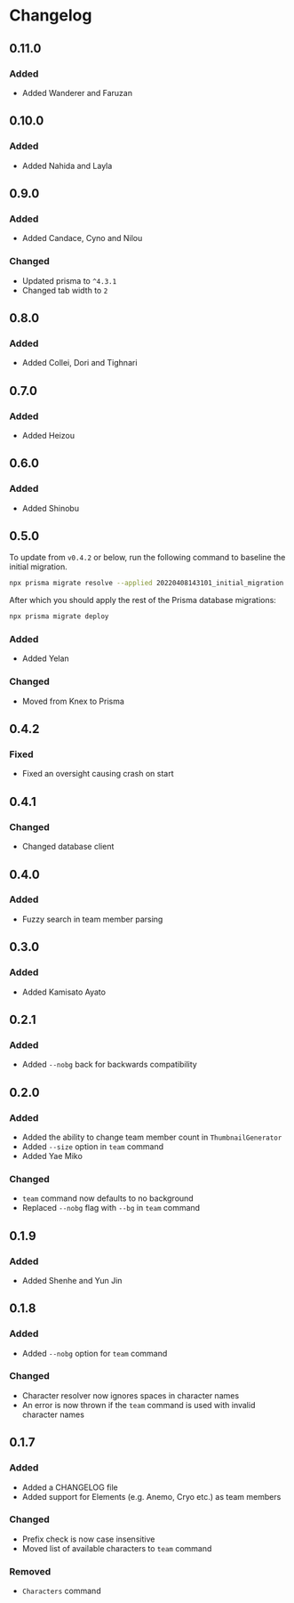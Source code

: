 # Changelog

## 0.11.0

### Added

- Added Wanderer and Faruzan

## 0.10.0

### Added

- Added Nahida and Layla

## 0.9.0

### Added

- Added Candace, Cyno and Nilou

### Changed

- Updated prisma to `^4.3.1`
- Changed tab width to `2`

## 0.8.0

### Added

- Added Collei, Dori and Tighnari

## 0.7.0

### Added

- Added Heizou

## 0.6.0

### Added

- Added Shinobu

## 0.5.0

To update from `v0.4.2` or below, run the following command to baseline the initial migration.

```sh
npx prisma migrate resolve --applied 20220408143101_initial_migration
```

After which you should apply the rest of the Prisma database migrations:

```sh
npx prisma migrate deploy
```

### Added

- Added Yelan

### Changed

- Moved from Knex to Prisma

## 0.4.2

### Fixed

- Fixed an oversight causing crash on start

## 0.4.1

### Changed

- Changed database client

## 0.4.0

### Added

- Fuzzy search in team member parsing

## 0.3.0

### Added

- Added Kamisato Ayato

## 0.2.1

### Added

- Added `--nobg` back for backwards compatibility

## 0.2.0

### Added

- Added the ability to change team member count in `ThumbnailGenerator`
- Added `--size` option in `team` command
- Added Yae Miko

### Changed

- `team` command now defaults to no background
- Replaced `--nobg` flag with `--bg` in `team` command

## 0.1.9

### Added

- Added Shenhe and Yun Jin

## 0.1.8

### Added

- Added `--nobg` option for `team` command

### Changed

- Character resolver now ignores spaces in character names
- An error is now thrown if the `team` command is used with invalid character names

## 0.1.7

### Added

- Added a CHANGELOG file
- Added support for Elements (e.g. Anemo, Cryo etc.) as team members

### Changed

- Prefix check is now case insensitive
- Moved list of available characters to `team` command

### Removed

- `Characters` command
